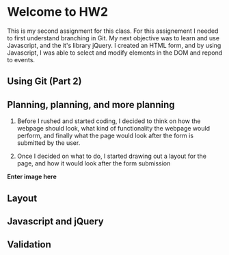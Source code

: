 # Welcome to HW2

This is my second assignment for this class. For this assignement I needed to first understand branching in Git. My next objective was to learn and use Javascript, and the it's library jQuery. I created an HTML form, and by using Javascript, I was able to select and modify elements in the DOM and repond to events.

## Using Git (Part 2)

## Planning, planning, and more planning

1. Before I rushed and started coding, I decided to think on how the webpage should look, what kind of functionality the webpage would perform, and finally what the page would look after the form is submitted by the user. 

2. Once I decided on what to do, I started drawing out a layout for the page, and how it would look after the form submission


**Enter image here**

## Layout

## Javascript and jQuery

## Validation 